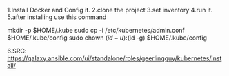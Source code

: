 1.Install Docker and Config it.
2.clone the project
3.set inventory
4.run it.
5.after installing 
use this command

mkdir -p $HOME/.kube
sudo cp -i /etc/kubernetes/admin.conf $HOME/.kube/config
sudo chown $(id -u):$(id -g) $HOME/.kube/config

6.SRC:
https://galaxy.ansible.com/ui/standalone/roles/geerlingguy/kubernetes/install/

